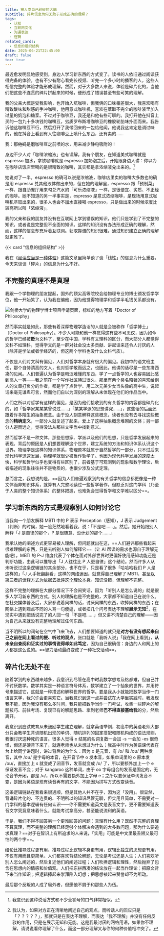 ```yaml
---
title: 被人类自己剁碎的大脑
subtitle: 碎片信息为何无助于形成正确的理解？
tags:
  - 认知
  - 互联网文化
  - 沟通表达
  - 逻辑
related_cards:
  - 信息的组织结构
date: 2025-06-21T22:45:00
draft: false
toc: true
---
```


最近愈发明显地感受到，身边人学习新东西的方式变了。读书的人依旧通过阅读获得完备的体验，也有不少有耐心看完长视频、听完一个多小时的播客的人，这些人相信完整的体验才能形成理解。然而，对于大多数人来说，体验是碎片化的，当他们把这些不连贯的碎片拼起来的时候，便形成了错误甚至有些可笑的理解。

我的父亲大概是受我影响，也开始入坑咖啡，但我俩的口味相差很大，我喜欢喝有精致酸味和甜感的手冲咖啡，他用意式咖啡机，喜欢在萃取不完全的咖啡液里加入过量的奶泡和糖浆。不过对于咖啡豆，我还是和他有些可聊的。我打开他在抖音上买的一包九十多块钱的咖啡豆，劣质罗布斯塔咖啡豆的橡胶轮胎味扑面而来。我告诉他这咖啡豆不行，然后打开了我带回来的一包给他闻，他说我这肯定是调过味的，他在抖音上看到有人往咖啡豆上喷什么东西，还有卖的……

我：那~~他妈~~是磨咖啡豆之前喷的水，用来减少静电吸附的！<!--more-->

身边不少人对「咖啡浓缩液」也有误解。我有个朋友，在知道美式咖啡就是 espresso 加水，拿铁咖啡就是 espresso 加奶泡之后，开始跟身边人讲：你以为在咖啡店饭店里喝的是很精致的咖啡，其实都是拿浓缩液兑出来的。[^2]

她说对了一半，espresso 的确可以说是浓缩液，咖啡店里卖的咖啡大多数也的确是用 espresso 兑其他液体做出来的，但在她的理解里，espresso 跟「预制菜」一样，跟自助餐厅用来勾兑汽水的「可乐浓缩液」一样，是很便宜、劣质、不正经的咖啡。她不知道的另一半事实是，espresso 是意式浓缩咖啡，是现场用意式咖啡机萃取出来的，很多人也会不加水直接喝 espresso，只是做出来的时候浓度比较高所以叫「浓缩液」。

我的父亲和我的朋友并没有在互联网上学到错误的知识，他们只是学到了不完整的知识，或者说是完整但不全面的知识。这样的知识没有办法形成正确的理解，然而，这样的信息却充斥着互联网。获取靠谱的知识很难，通过知识建立正确的理解就更难了。

{{< card "信息的组织结构" >}}

我在《[阅读应当是一种体验](/posts/reading-as-an-experience/)》这篇文章里简单谈了谈「线性」的信息为什么重要，今天来谈谈「碎片」的信息为什么不好。

## 不完整的真理不是真理

我跟一个学物理的朋友提起，国外的顶尖高等院校会给物理专业的博士颁发哲学学位，他一开始笑了，认为我在骗他，因为他觉得物理学和哲学半毛钱关系都没有。

![剑桥大学的物理学博士项目申请页面，标红的地方写着「Doctor of Philosophy」](https://image.guhub.cn/picgo2025/20250621211458.png "剑桥大学的物理学博士项目申请页面，标红的地方写着「Doctor of Philosophy」")

然而事实就是如此，那些有着深厚物理学造诣的人就是会被称作「哲学博士」（Doctor of Philosophy）。不少人可能和他一样觉得这有些不可思议，因为如今的哲学已经被**贬**为文科了，至少在中国，学科有文理科的区分，而大部分人都觉得文科不如理科，觉得学文的是一群对社会没太多贡献、讲起话来还令人讨厌的人（除非是学法或者学经济的，但这两个学科也没什么文科气质）。

不仅是人们对文科有偏见，人们对哲学本身就有很大的偏见。我初中的语文班主任，那个自恃清高的文人，也对哲学敬而远之，也因此，他讲的话尽是一些东拼西凑的见闻。人们普遍认为哲学是晦涩难懂的东西，学了一点哲学的人也容易因此感到高人一等——我之前在一个写作社区待过很久，那里有两个臭名昭著的喜欢给别人的文章打负分的作者，都是学了点哲学、用二次元美少女当头像的高中生，说起话来毫无谦卑可言，然而他们自以为深刻的理解从未体现在他们的作品当中。

人们之所以对哲学有这样的偏见，是因为他们接收到的有关哲学的内容都是碎片化的，如「哲学家某某某曾说过……」「某某学派的思想讲究……」，这些话的后面还跟着许多陌生的抽象概念。由于没人刻意解释这些概念，读者也没有去寻找这些概念的**精确定义**，一部分人就复述了起来，爱上了这种抽象概念堆砌的文体；另一部分人避而远之，觉得没法从那些文字当中找到意义。

然而哲学不是一种文体，那些思想家、学派以及他们的思想，只是哲学发展起来的表现，背后的原因是人们想要理解这个世界，建立系统的方法和知识体系认识这个世界。物理学是这样的知识体系，物理原本就属于自然哲学的一部分，只不过后来现代科学迅速发展，物理学就很少被当作哲学了。也因为现代科学发展的速度太快，科学和哲学似乎也变得有些区别了，前者基于可观测到的现象和数学理论，后者描述的现象往往并不是物质的，也很少涉及公式定理。

总而言之，我想说的是，==因为人们普遍观察到的有关哲学的信息都更像是一种文体而非知识体系，就算有人完整地读过一些哲学著作，但缺乏对这门学科（乃至于人类的整个知识体系）的整体把握，也难免会觉得哲学和文学难以区分==。

## 学习新东西的方式是观察别人如何讨论它

当我向一个朋友解释 MBTI 中的 P 表示 Perception（感知），J 表示 Judgement（判断）的时候，她一脸茫然地看着我，说：「不是吧……」。然后，她开始跟别人解释「J 是自律的那个，P 是很随意、没计划的那个……」

我承认她的阐述方式更容易被人理解，但问题就出在这，==人们避讳那些看起来很难理解的东西，只是去听别人如何解释它==（让 AI 帮读的需求也源自于理解无能吧）。MBTI 的 P-J 维度代表了个体在面对外部世界时更偏好使用感知功能还是判断功能，由此可以推导出「J 人往往比 P 人更自律」这个结论。然而许多人从未听说过这条逻辑链的其余部分，也不在乎，只是看了很多「哈哈哈我们 P 人是这样的」「J 人手帐翻翻看」这样的网络迷因，就觉得自己理解了 MBTI，甚至[以第三者的诠释方式为依据去批评这个理论本身](/posts/你批评的只是第三者的诠释方式/)。知识没错，但理解不完整。

这样不完整的理解在大部分情况下不会闹笑话，因为「听别人是怎么说的」就是很多人学习新东西的方式，别人的理解也是不完整的，大家都不知道自己在说什么。在社交媒体普及后，大家都说着同样的话，讨厌同样的东西，吹捧同样的东西；在网络上遇到观点不同的人骂一句傻逼，或者扣几个问号表达不理解**展示无知**[^1]，在现实中遇到把话说完了的人回一句「不是吧……」但又讲不清楚自己的理解——因为自己从来就没有完整地理解过任何东西。

当不明所以的词句在空气中飞来飞去，人们想要知道的就只是**对方有没有想起来自己之前在网上看过的梗、听过的观点**，张口就是「我听人说」「我在网上看到」，**从未亲自查阅和证实过的事情说得却如此笃定**，因为自己很确信：身边的人和网上的人都是这么说的。==智力活动最终变成了一种社交活动==。

## 碎片化无处不在

随着学到的东西越来越多，我意识到尽管在高中时我数学想考及格都难，但自己并不讨厌数学。数学其实是一种语言符号体系，数学建立了一个抽象的世界，并用符号来描述它，这就是一种描述和解释世界的哲学。要是我从小就能把数学当作一门语言来学，我兴许会更喜欢它。当我意识到这一点并尝试在大学里实践时，我发现我不能，因为我没有那么多时间，我只能把数学当作一门考试，收集一些碎片的解题技巧、前往考场、复现已有的解题思路、拿到老师**巴不得直接塞给我**的分，然后离开。

我意识到应试教育从未鼓励学生建立理解，就拿英语举例，初高中的英语老师大部分只会教学生背诵随机出现的单词、随机排列的固定搭配和随机构成的语法规则，我很讨厌这种死的语言。很多人觉得 o 结尾的名词复数一会加 -s 一会加 -es 很奇怪，但还是硬背下来了，就连老师也从未想过为什么；我高中时作为英语课代表在台上给同学讲题时，讲过背后的为什么：因为 o 是元音，有 /o/ 和 /oʊ/ 两种发音，其中 /oʊ/ 是字母的本音，在开音节中 o 发本音，如果单词里的 o 原本发 /oʊ/，直接加上 s 就变成了闭音节，发音就变成 /o/ 了，所以要额外加上一个 e 保证发音不变；对于 kangaroo 这种单词，由于 oo 字母组合的发音是固定的，无论音节开闭，都是 /u/，所以不需要额外加上字母 e；之所以要保证单词发音不变，是因为英语是现有读音再有的文字，不能因为拼写方式改变读音。

这条逻辑链路在我看来很通顺，但是其他人并不在乎，因为这「没用」。很显然，背诵碎片化的、不连贯的、不明所以的知识尽管无聊，但实用且简单，不需要对一门学科的基本逻辑有任何认识——你不需要知道英文是表音文字，更不需要知道表音文字究竟意味着什么，就能考试拿高分，甚至能说流利的英语。

于是，我们不得不回答另一个更难回答的问题：真理有什么用？既然不完整的真理不算真理，而不完整的理解已经足够个体解决会遇到的大多数问题，那为什么要追求真理？==对于在智识上有所追求的人来说，「实用」可能是中文里最丑陋又最可怕的两个字==。

结论比推导过程更有用，推导过程比逻辑本身更有用，逻辑比独立的思想更有用，不仅有用而且更简单。人们都喜欢背结论解题，无论是考试还是人生；人们喜欢听别人怎么阐述的，然后复述他们的阐述过程；人们吹捧逻辑和理性，然后抛弃了包含在思想内的情感和价值观。人们把东拼西凑的结论放在一起当作理论；把原文背下来当作知识；把逻辑捧起来崇拜陷入幻想；把思想裱起来赞誉却不为所动。

最后那个反叛的人成了局外者，但愿他不屑于和那些人为伍。

[^1]: 我认为，如果对方正在清晰地阐述自己的观点，而听话人的回应只是「？？？？？」，那就只是在表达不理解，而表达「我不理解」并没有任何反驳的作用，只是在展示无知和无能。这是我最讨厌的网络用语，如果你不理解，请说说看你理解了什么，而这一部分理解又与你的何种价值相冲突了。

[^2]: 我意识到这种说话方式和不少营销号的口气非常相似。
